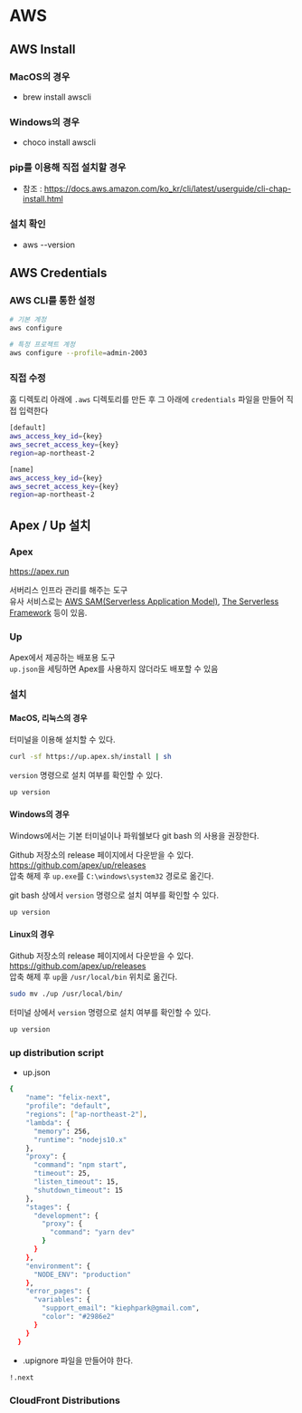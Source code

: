 # AWS

## AWS Install

### MacOS의 경우

- brew install awscli

### Windows의 경우

- choco install awscli

### pip를 이용해 직접 설치할 경우

- 참조 : https://docs.aws.amazon.com/ko_kr/cli/latest/userguide/cli-chap-install.html

### 설치 확인

- aws --version

## AWS Credentials

### AWS CLI를 통한 설정

```bash
# 기본 계정
aws configure

# 특정 프로젝트 계정
aws configure --profile=admin-2003
```

### 직접 수정

홈 디렉토리 아래에 `.aws` 디렉토리를 만든 후 그 아래에 `credentials` 파일을 만들어 직접 입력한다

```bash
[default]
aws_access_key_id={key}
aws_secret_access_key={key}
region=ap-northeast-2

[name]
aws_access_key_id={key}
aws_secret_access_key={key}
region=ap-northeast-2

```

## Apex / Up 설치

### Apex

https://apex.run

서버리스 인프라 관리를 해주는 도구  
유사 서비스로는 [AWS SAM(Serverless Application Model)](https://docs.aws.amazon.com/ko_kr/lambda/latest/dg/serverless_app.html), [The Serverless Framework](https://github.com/serverless/serverless) 등이 있음.

### Up

Apex에서 제공하는 배포용 도구  
`up.json`을 세팅하면 Apex를 사용하지 않더라도 배포할 수 있음

### 설치

#### MacOS, 리눅스의 경우

터미널을 이용해 설치할 수 있다.

```bash
curl -sf https://up.apex.sh/install | sh
```

`version` 명령으로 설치 여부를 확인할 수 있다.

```bash
up version
```

#### Windows의 경우

Windows에서는 기본 터미널이나 파워쉘보다 git bash 의 사용을 권장한다.

Github 저장소의 release 페이지에서 다운받을 수 있다.  
https://github.com/apex/up/releases  
압축 해제 후 `up.exe`를 `C:\windows\system32` 경로로 옮긴다.

git bash 상에서 `version` 명령으로 설치 여부를 확인할 수 있다.

```bash
up version
```

#### Linux의 경우

Github 저장소의 release 페이지에서 다운받을 수 있다.  
https://github.com/apex/up/releases  
압축 해제 후 `up`을 `/usr/local/bin` 위치로 옮긴다.

```bash
sudo mv ./up /usr/local/bin/
```

터미널 상에서 `version` 명령으로 설치 여부를 확인할 수 있다.

```bash
up version
```

### up distribution script

- up.json

```bash
{
    "name": "felix-next",
    "profile": "default",
    "regions": ["ap-northeast-2"],
    "lambda": {
      "memory": 256,
      "runtime": "nodejs10.x"
    },
    "proxy": {
      "command": "npm start",
      "timeout": 25,
      "listen_timeout": 15,
      "shutdown_timeout": 15
    },
    "stages": {
      "development": {
        "proxy": {
          "command": "yarn dev"
        }
      }
    },
    "environment": {
      "NODE_ENV": "production"
    },
    "error_pages": {
      "variables": {
        "support_email": "kiephpark@gmail.com",
        "color": "#2986e2"
      }
    }
  }
```

- .upignore 파일을 만들어야 한다.

```bash
!.next
```

### CloudFront Distributions

